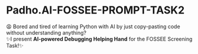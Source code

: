 # Padho.AI-FOSSEE-PROMPT-TASK2
😩 Bored and tired of learning Python with AI by just copy-pasting code without understanding anything?   
✨I present **AI-powered Debugging Helping Hand** for the FOSSEE Screening Task!✨
